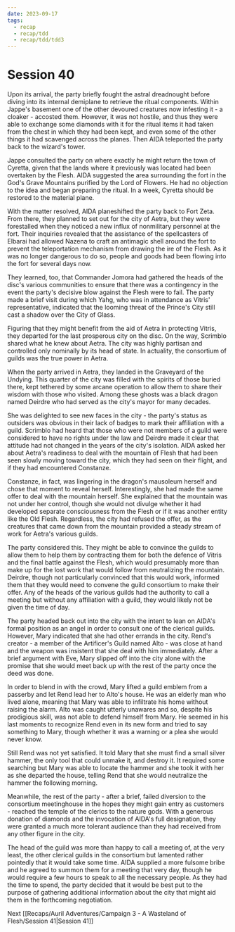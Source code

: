 ```yaml
---
date: 2023-09-17
tags:
  - recap
  - recap/tdd
  - recap/tdd/tdd3
---
```

# Session 40

Upon its arrival, the party briefly fought the astral dreadnought before diving into its internal demiplane to retrieve the ritual components. Within Jappe's basement one of the other devoured creatures now infesting it - a cloaker - accosted them. However, it was not hostile, and thus they were able to exchange some diamonds with it for the ritual items it had taken from the chest in which they had been kept, and even some of the other things it had scavenged across the planes. Then AIDA teleported the party back to the wizard's tower.

Jappe consulted the party on where exactly he might return the town of Cyretta, given that the lands where it previously was located had been overtaken by the Flesh. AIDA suggested the area surrounding the fort in the God's Grave Mountains purified by the Lord of Flowers. He had no objection to the idea and began preparing the ritual. In a week, Cyretta should be restored to the material plane.

With the matter resolved, AIDA planeshifted the party back to Fort Zeta. From there, they planned to set out for the city of Aetra, but they were forestalled when they noticed a new influx of nonmilitary personnel at the fort. Their inquiries revealed that the assistance of the spellcasters of Elbarai had allowed Nazena to craft an antimagic shell around the fort to prevent the teleportation mechanism from drawing the ire of the Flesh. As it was no longer dangerous to do so, people and goods had been flowing into the fort for several days now.

They learned, too, that Commander Jomora had gathered the heads of the disc's various communities to ensure that there was a contingency in the event the party's decisive blow against the Flesh were to fail. The party made a brief visit during which Yahg, who was in attendance as Vitris' representative, indicated that the looming threat of the Prince's City still cast a shadow over the City of Glass.

Figuring that they might benefit from the aid of Aetra in protecting Vitris, they departed for the last prosperous city on the disc. On the way, Scrimblo shared what he knew about Aetra. The city was highly partisan and controlled only nominally by its head of state. In actuality, the consortium of guilds was the true power in Aetra.

When the party arrived in Aetra, they landed in the Graveyard of the Undying. This quarter of the city was filled with the spirits of those buried there, kept tethered by some arcane operation to allow them to share their wisdom with those who visited. Among these ghosts was a black dragon named Deirdre who had served as the city's mayor for many decades.

She was delighted to see new faces in the city - the party's status as outsiders was obvious in their lack of badges to mark their affiliation with a guild. Scrimblo had heard that those who were not members of a guild were considered to have no rights under the law and Deirdre made it clear that attitude had not changed in the years of the city's isolation. AIDA asked her about Aetra's readiness to deal with the mountain of Flesh that had been seen slowly moving toward the city, which they had seen on their flight, and if they had encountered Constanze.

Constanze, in fact, was lingering in the dragon's mausoleum herself and chose that moment to reveal herself. Interestingly, she had made the same offer to deal with the mountain herself. She explained that the mountain was not under her control, though she would not divulge whether it had developed separate consciousness from the Flesh or if it was another entity like the Old Flesh. Regardless, the city had refused the offer, as the creatures that came down from the mountain provided a steady stream of work for Aetra's various guilds.

The party considered this. They might be able to convince the guilds to allow them to help them by contracting them for both the defence of Vitris and the final battle against the Flesh, which would presumably more than make up for the lost work that would follow from neutralizing the mountain. Deirdre, though not particularly convinced that this would work, informed them that they would need to convene the guild consortium to make their offer. Any of the heads of the various guilds had the authority to call a meeting but without any affiliation with a guild, they would likely not be given the time of day.

The party headed back out into the city with the intent to lean on AIDA's formal position as an angel in order to consult one of the clerical guilds. However, Mary indicated that she had other errands in the city. Rend's creator - a member of the Artificer's Guild named Alto - was close at hand and the weapon was insistent that she deal with him immediately. After a brief argument with Eve, Mary slipped off into the city alone with the promise that she would meet back up with the rest of the party once the deed was done.

In order to blend in with the crowd, Mary lifted a guild emblem from a passerby and let Rend lead her to Alto's house. He was an elderly man who lived alone, meaning that Mary was able to infiltrate his home without raising the alarm. Alto was caught utterly unawares and so, despite his prodigious skill, was not able to defend himself from Mary. He seemed in his last moments to recognize Rend even in its new form and tried to say something to Mary, though whether it was a warning or a plea she would never know.

Still Rend was not yet satisfied. It told Mary that she must find a small silver hammer, the only tool that could unmake it, and destroy it. It required some searching but Mary was able to locate the hammer and she took it with her as she departed the house, telling Rend that she would neutralize the hammer the following morning.

Meanwhile, the rest of the party - after a brief, failed diversion to the consortium meetinghouse in the hopes they might gain entry as customers - reached the temple of the clerics to the nature gods. With a generous donation of diamonds and the invocation of AIDA's full designation, they were granted a much more tolerant audience than they had received from any other figure in the city.

The head of the guild was more than happy to call a meeting of, at the very least, the other clerical guilds in the consortium but lamented rather pointedly that it would take some time. AIDA supplied a more fulsome bribe and he agreed to summon them for a meeting that very day, though he would require a few hours to speak to all the necessary people. As they had the time to spend, the party decided that it would be best put to the purpose of gathering additional information about the city that might aid them in the forthcoming negotiation.

Next
[[Recaps/Auril Adventures/Campaign 3 - A Wasteland of Flesh/Session 41|Session 41]]